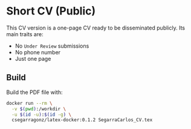 # Short CV (Public)

This CV version is a one-page CV ready to be disseminated publicly. Its main
traits are:
* No `Under Review` submissions
* No phone number
* Just one page

## Build

Build the PDF file with:

```bash
docker run --rm \
  -v $(pwd):/workdir \
  -u $(id -u):$(id -g) \
  csegarragonz/latex-docker:0.1.2 SegarraCarlos_CV.tex
```
